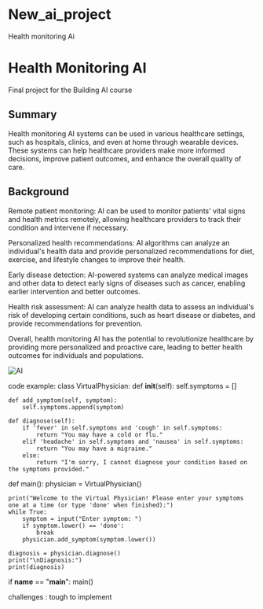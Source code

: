 # New_ai_project
Health monitoring Ai

# Health Monitoring AI

Final project for the Building AI course

## Summary
Health monitoring AI systems can be used in various healthcare settings, such as hospitals, clinics, and even at home through wearable devices. These systems can help healthcare providers make more informed decisions, improve patient outcomes, and enhance the overall quality of care.
 


## Background

Remote patient monitoring: AI can be used to monitor patients' vital signs and health metrics remotely, allowing healthcare providers to track their condition and intervene if necessary.

Personalized health recommendations: AI algorithms can analyze an individual's health data and provide personalized recommendations for diet, exercise, and lifestyle changes to improve their health.

Early disease detection: AI-powered systems can analyze medical images and other data to detect early signs of diseases such as cancer, enabling earlier intervention and better outcomes.

Health risk assessment: AI can analyze health data to assess an individual's risk of developing certain conditions, such as heart disease or diabetes, and provide recommendations for prevention.

Overall, health monitoring AI has the potential to revolutionize healthcare by providing more personalized and proactive care, leading to better health outcomes for individuals and populations.

![AI](https://images.app.goo.gl/pnXGziKnisPnAnLFA)

code example:
class VirtualPhysician:
    def __init__(self):
        self.symptoms = []

    def add_symptom(self, symptom):
        self.symptoms.append(symptom)

    def diagnose(self):
        if 'fever' in self.symptoms and 'cough' in self.symptoms:
            return "You may have a cold or flu."
        elif 'headache' in self.symptoms and 'nausea' in self.symptoms:
            return "You may have a migraine."
        else:
            return "I'm sorry, I cannot diagnose your condition based on the symptoms provided."

def main():
    physician = VirtualPhysician()

    print("Welcome to the Virtual Physician! Please enter your symptoms one at a time (or type 'done' when finished):")
    while True:
        symptom = input("Enter symptom: ")
        if symptom.lower() == 'done':
            break
        physician.add_symptom(symptom.lower())

    diagnosis = physician.diagnose()
    print("\nDiagnosis:")
    print(diagnosis)

if __name__ == "__main__":
    main()

challenges :
tough to implement 
